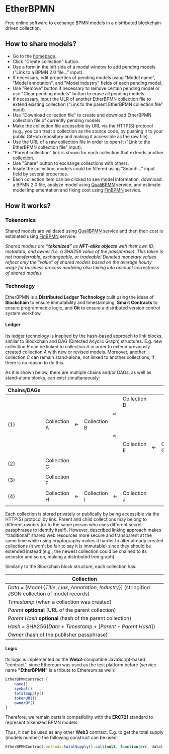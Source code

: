 # EtherBPMN

Free online software to exchange BPMN models in a distributed blockchain-driven collection.

## How to share models?

- Go to the [homepage](https://freebpmnquality.github.io/services/storage).
- Click "Create collection" button.
- Use a form in the left side of a modal window to add pending models ("Link to a BPMN 2.0 file..." input).
- If necessary, edit properties of pending models using "Model name", "Model annotation", and "Model industry" fields of each pending model.
- Use "Remove" button if necessary to remove certain pending model or use "Clear pending models" button to erase all pending models.
- If necessary, input the ULR of another EtherBPMN collection file to extend existing collection ("Link to the parent EtherBPMN collection file" input).
- Use "Download collection file" to create and download EtherBPMN collection file of currently pending models.
- Make the collection file accessible by URL via the HTTP(S) protocol (e.g., you can treat a collection as the source code, by pushing it to your public GitHub repository and making it accessible as the raw file).
- Use the URL of a raw collection file in order to open it ("Link to the EtherBPMN collection file" input).
- "Parent collection" link is shown for each collection that extends another collection.
- Use "Share" button to exchange collections with others.
- Inside the collection, models could be filtered using "Search..." input field by several properties.
- Each collection item can be clicked to see model information, download a BPMN 2.0 file, analyze model using [QualiBPMN](https://github.com/freebpmnquality/freebpmnquality.github.io/tree/master/services/analytics) service, and estimate model implementation and fixing cost using [FinBPMN](https://github.com/freebpmnquality/freebpmnquality.github.io/tree/master/services/finance) service.

## How it works?

### Tokenomics

Shared models are validated using [QualiBPMN](https://github.com/freebpmnquality/freebpmnquality.github.io/tree/master/services/analytics) service and then their cost is estimated using [FinBPMN](https://github.com/freebpmnquality/freebpmnquality.github.io/tree/master/services/finance) service.

*Shared models are **"tokenized"** as **NFT-alike objects** with their own ID, metadata, and owner (i.e. a SHA256 value of the passphrase). This token is not transferrable, exchangeable, or tradeable! Denoted monetary values reflect only the "value" of shared models based on the average hourly wage for business process modeling also taking into account correctness of shared models.*

### Technology

EtherBPMN is a **Distributed Ledger Technology** built using the ideas of **Blockchain** to ensure immutability and timestamping, **Smart Contracts** to ensure programmable logic, and **Git** to ensure a distributed version control system workflow.

#### Ledger

Its ledger technology is inspired by the hash-based approach to link blocks, similar to Blockchain and DAG (Directed Acyclic Graph) structures. E.g. new collection *B* can be linked to collection *A* in order to extend previously created collection *A* with new or revised models. Moreover, another collection *C* can remain stand-alone, not linked to another collections, if there is no reason to do this.

As it is shown below, there are multiple chains and/or DAGs, as well as stand-alone blocks, can exist simultaneously:

| Сhains/DAGs |              |     |              |     |              |     |              |
| ----------- | ------------ | --- | ------------ | --- | ------------ | --- | ------------ |
|             |              |     |              |     | Collection D |     |              |
|             |              |     |              | ↙   |              |     |              |
| (1)         | Collection A | ←   | Collection B |     |              |     |
|             |              |     |              | ↖   |              |     |              |
|             |              |     |              |     | Collection E | ←   | Collection G |
|             |              |     |              |     |              |     |              |
| (2)         | Collection C |     |              |     |              |     |              |
|             |              |     |              |     |              |     |              |
| (3)         | Collection F |     |              |     |              |     |              |
|             |              |     |              |     |              |     |
| (4)         | Collection H | ←   | Collection I | ←   | Collection J |     |              |
|             |              |     |              |     |              |     |              |

Each collection is stored privately or publically by being accessible via the HTTP(S) protocol by link. Parent and child collections may belong to different owners (or to the same person who uses different secret passphrases to identify itself). However, described linking approach makes "traditional" shared web resources more secure and transparent at the same time while using cryptography makes it harder to alter already created collections (it won't be fair to say it is immutable) since they should be extended instead (e.g., the newest collection could be chained to its ancestor and so on, making a distributed tree graph).

Similarly to the Blockchain block structure, each collection has:

| Collection                                                                                                  |
| ----------------------------------------------------------------------------------------------------------- |
| *Data* = [Model {*Title*, *Link*, *Annotation*, *Industry*}] (stringified JSON collection of model records) |
| *Timestamp* (when a collection was created)                                                                 |
| *Parent* **optional** (URL of the parent collection)                                                        |
| *Parent Hash* **optional** (hash of the parent collection)                                                  |
| *Hash* = SHA256(*Data* + *Timestamp* + [*Parent* + *Parent Hash*])                                          |
| *Owner* (hash of the publisher passphrase)                                                                  |

#### Logic

Its logic is implemented as the **Web3**-compatible JavaScript-based "contract", since Ethereum was used as the test platform before (service name **"EtherBPMN"** is a tribute to Ethereum as well):

```javascript
EtherBPMNContract {
    name()
    symbol()
    totalSupply()
    tokenURI()
    ownerOf()
}
```

Therefore, we remain certain compatibility with the **ERC721** standard to represent tokenized BPMN models.

Thus, it can be used as any other **Web3** contract. E.g. to get the total supply (models number) the following construct can be used:

```javascript
EtherBPMNContract.methods.totalSupply().call(null, function(err, data) { /* ... */ });
```
